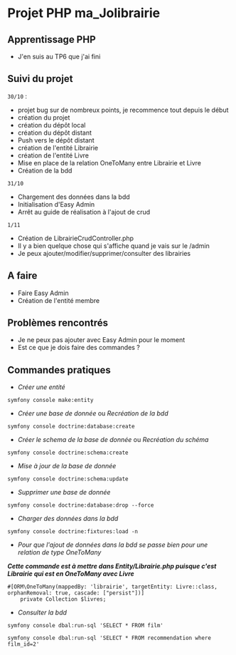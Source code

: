 # Projet PHP **ma_Jolibrairie**

## Apprentissage PHP

- J'en suis au TP6 que j'ai fini

## Suivi du projet

`30/10` : 
- projet bug sur de nombreux points, je recommence tout depuis le début
- création du projet
- création du dépôt local
- création du dépôt distant 
- Push vers le dépôt distant
- création de l'entité Librairie
- création de l'entité Livre
- Mise en place de la relation OneToMany entre Librairie et Livre
- Création de la bdd 

`31/10`
- Chargement des données dans la bdd
- Initialisation d'Easy Admin
- Arrêt au guide de réalisation à l'ajout de crud

`1/11`
- Création de LibrairieCrudController.php
- Il y a bien quelque chose qui s'affiche quand je vais sur le /admin 
- Je peux ajouter/modifier/supprimer/consulter des librairies


## A faire

- Faire Easy Admin
- Création de l'entité membre

## Problèmes rencontrés

- Je ne peux pas ajouter avec Easy Admin pour le moment 
- Est ce que je dois faire des commandes ? 



## Commandes pratiques

- *Créer une entité*

```
symfony console make:entity
```
- *Créer une base de donnée* ou *Recréation de la bdd*
```
symfony console doctrine:database:create
```
- *Créer le schema de la base de donnée* ou *Recréation du schéma*
```
symfony console doctrine:schema:create
```
- *Mise à jour de la base de donnée*
```
symfony console doctrine:schema:update
```
- *Supprimer une base de donnée*
```
symfony console doctrine:database:drop --force
```
- *Charger des données dans la bdd*

```
symfony console doctrine:fixtures:load -n
```

- *Pour que l'ajout de données dans la bdd se passe bien pour une relation de type OneToMany*

***Cette commande est à mettre dans Entity/Librairie.php puisque c'est Librairie qui est en OneToMany avec Livre***
```
#[ORM\OneToMany(mappedBy: 'librairie', targetEntity: Livre::class, orphanRemoval: true, cascade: ["persist"])]
    private Collection $livres;
```

- *Consulter la bdd* 
```
symfony console dbal:run-sql 'SELECT * FROM film'
```
```
symfony console dbal:run-sql 'SELECT * FROM recommendation where film_id=2'
```